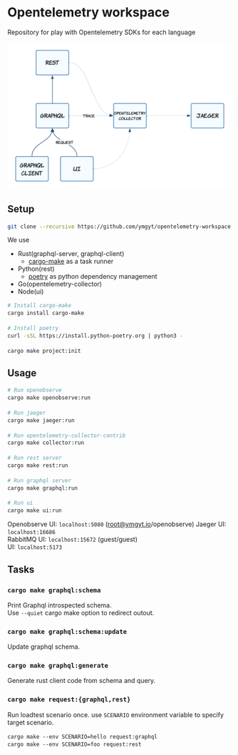 # Opentelemetry workspace

Repository for play with Opentelemetry SDKs for each language

![Project overview](./project_overview.png)

## Setup

```sh
git clone --recursive https://github.com/ymgyt/opentelemetry-workspace.git
```

We use 
 * Rust(graphql-server, graphql-client)
   * [cargo-make](https://github.com/sagiegurari/cargo-make) as a task runner 
 * Python(rest)
   * [poetry](https://python-poetry.org/docs/) as python dependency management
 * Go(opentelemetry-collector)
 * Node(ui)


```sh
# Install cargo-make
cargo install cargo-make

# Install poetry
curl -sSL https://install.python-poetry.org | python3 -

cargo make project:init
```

## Usage

```sh
# Run openobserve
cargo make openobserve:run

# Run jaeger
cargo make jaeger:run

# Run opentelemetry-collector-contrib
cargo make collector:run

# Run rest server
cargo make rest:run

# Run graphql server
cargo make graphql:run

# Run ui
cargo make ui:run
```

Openobserve UI: `localhost:5080` (root@ymgyt.io/openobserve)
Jaeger UI: `localhost:16686`  
RabbitMQ UI: `localhost:15672`  (guest/guest)   
UI: `localhost:5173`  


## Tasks

### `cargo make graphql:schema`

Print Graphql introspected schema.  
Use `--quiet` cargo make option to redirect outout.

### `cargo make graphql:schema:update`

Update graphql schema.


### `cargo make graphql:generate`

Generate rust client code from schema and query.


### `cargo make request:{graphql,rest}`

Run loadtest scenario once.  use `SCENARIO` environment variable to specify target scenario.  

`cargo make --env SCENARIO=hello request:graphql`  
`cargo make --env SCENARIO=foo request:rest`
